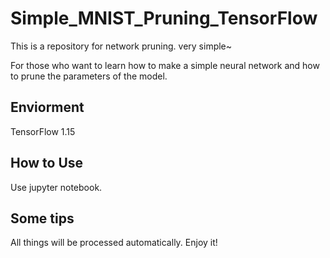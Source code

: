 # Simple_MNIST_Pruning_TensorFlow

This is a repository for network pruning. very simple~

For those who want to learn how to make a simple neural network and how to prune the parameters of the model.

## Enviorment
TensorFlow 1.15

## How to Use
Use jupyter notebook.

## Some tips
All things will be processed automatically. Enjoy it!
